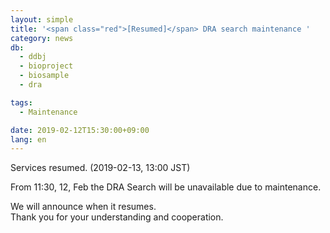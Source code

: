 ```yaml
---
layout: simple
title: '<span class="red">[Resumed]</span> DRA search maintenance '
category: news
db:
  - ddbj
  - bioproject
  - biosample
  - dra

tags:
  - Maintenance

date: 2019-02-12T15:30:00+09:00
lang: en
---
```


<p class="red">Services resumed. (2019-02-13, 13:00 JST)</p>

<p>From 11:30, 12, Feb the DRA Search will be unavailable due to maintenance.</p>

<p>We will announce when it resumes.<br>Thank you for your understanding and cooperation.</p>
